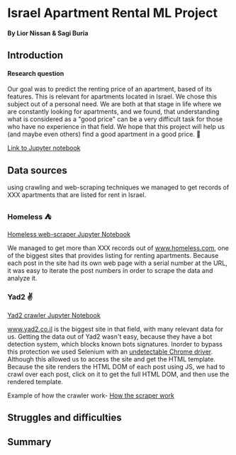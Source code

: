 # Israel Apartment Rental ML Project
#### By Lior Nissan & Sagi Buria

## Introduction

#### Research question
Our goal was to predict the renting price of an apartment, based of its features. This is relevant for apartments located
in Israel.
We chose this subject out of a personal need. We are both at that stage in life where we are constantly looking for 
apartments, and we found, that understanding what is considered as a "good price" can be a very difficult task for those
who have no experience in that field. We hope that this project will help us (and maybe even others) find a good apartment
in a good price. :department_store:

[Link to Jupyter notebook](http://sagi313.github.io/Israel-Apartment-ML/docs/main-notebook.html)

## Data sources
using crawling and web-scraping techniques we managed to get records of XXX apartments that are listed for rent in Israel.

### Homeless :tent:
[Homeless web-scraper Jupyter Notebook](http://sagi313.github.io/Israel-Apartment-ML/docs/homeless-notebook.html)

We managed to get more than XXX records out of www.homeless.com, one of the biggest sites that provides listing for renting apartments.
Because each post in the site had its own web page with a serial number at the URL, it was easy to iterate the post numbers 
in order to scrape the data and analyze it.

### Yad2 :v:
[Yad2 crawler Jupyter Notebook](http://sagi313.github.io/Israel-Apartment-ML/docs/yad2-notebook.html)

www.yad2.co.il is the biggest site in that field, with many relevant data for us. Getting the data out of Yad2 wasn't easy,
because they have a bot detection system, which blocks known bots signatures. Inorder to bypass this protection we used 
Selenium with an [undetectable Chrome driver](https://github.com/ultrafunkamsterdam/undetected-chromedriver). Although this
allowed us to access the site and get the HTML template. Because the site renders the HTML DOM of each post using JS, we 
had to crawl over each post, click on it to get the full HTML DOM, and then use the rendered template.

Example of how the crawler work-
[How the scraper work](scraper.gif)
## Struggles and difficulties

## Summary